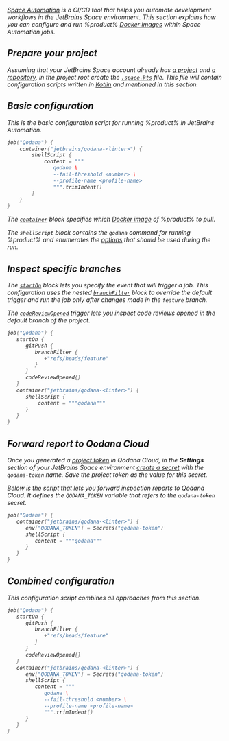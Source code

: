 [//]: # (title: Space Automation)

<var name="Space-cr-project" value="https://www.jetbrains.com/help/space/create-a-project.html"/>
<var name="Space-repo" value="https://www.jetbrains.com/help/space/repositories.html"/>
<var name="Space-config" value="https://www.jetbrains.com/help/space/automation-getting-started.html"/>
<var name="Space-secret" value="https://www.jetbrains.com/help/space/secrets-and-parameters.html#creating-secrets-and-parameters"/>
<var name="Space-starton" value="https://www.jetbrains.com/help/space/run-a-job-on-event-trigger.html#set-job-triggers"/>
<var name="Space-filter" value="https://www.jetbrains.com/help/space/run-a-job-on-event-trigger.html#filter-by-branch"/>
<var name="Space-creview" value="https://www.jetbrains.com/help/space/automation-dsl.html#codereviewopened"/>

[Space Automation](https://www.jetbrains.com/help/space/automation-concepts.html) is a CI/CD tool that helps you automate 
development workflows in the JetBrains Space environment. This section explains how you can configure and run %product% 
[Docker images](docker-images.md) within Space Automation jobs.

## Prepare your project

Assuming that your JetBrains Space account already has [a project](%Space-cr-project%) and 
[a repository](https://%Space-repo%), in the project root create the [`.space.kts`](%Space-config%) file. This 
file will contain configuration scripts written in [Kotlin](https://kotlinlang.org/) and mentioned in this section.

## Basic configuration

This is the basic configuration script for running %product% in JetBrains Automation. 

```kotlin
job("Qodana") {
    container("jetbrains/qodana-<linter>") {
        shellScript {
            content = """
               qodana \
               --fail-threshold <number> \ 
               --profile-name <profile-name>
               """.trimIndent()
        }
    }
}
```

The [`container`](https://www.jetbrains.com/help/space/run-a-step-in-a-container.html) block specifies which 
[Docker image](docker-images.md) of %product% to pull.  

The `shellScript` block contains the `qodana` command for running %product% and enumerates the 
[options](docker-image-configuration.xml) that should be used during the run. 

## Inspect specific branches

The [`startOn`](%Space-starton%) block lets you specify the event that will trigger a job. This configuration 
uses the nested [`branchFilter`](%Space-filter%) block to override the default trigger and run the job only
after changes made in the `feature` branch. 

The [`codeReviewOpened`](%Space-creview%) trigger lets you inspect code reviews opened in the default branch of 
the project.

```kotlin
job("Qodana") {
   startOn {
      gitPush {
         branchFilter {
            +"refs/heads/feature"
         }
      }
      codeReviewOpened{}
   }
   container("jetbrains/qodana-<linter>") {
      shellScript {
          content = """qodana"""
      }
   }
}
```

## Forward report to Qodana Cloud

Once you generated a [project token](cloud-projects.xml) in Qodana Cloud, in the **Settings** section of your JetBrains 
Space environment [create a secret](%Space-secret%) with the `qodana-token` name. Save the project token as the 
value for this secret.

Below is the script that lets you forward inspection reports to Qodana Cloud. It defines the `QODANA_TOKEN` 
variable that refers to the `qodana-token` secret. 

```kotlin
job("Qodana") {
   container("jetbrains/qodana-<linter>") {
      env["QODANA_TOKEN"] = Secrets("qodana-token")
      shellScript {
         content = """qodana"""
      }
   }
}
```

## Combined configuration

This configuration script combines all approaches from this section.

```kotlin
job("Qodana") {
   startOn {
      gitPush {
         branchFilter {
            +"refs/heads/feature"
         }
      }
      codeReviewOpened{} 
   }
   container("jetbrains/qodana-<linter>") {
      env["QODANA_TOKEN"] = Secrets("qodana-token")
      shellScript {
         content = """
            qodana \
            --fail-threshold <number> \ 
            --profile-name <profile-name>
            """.trimIndent()
      }
   }
}
```